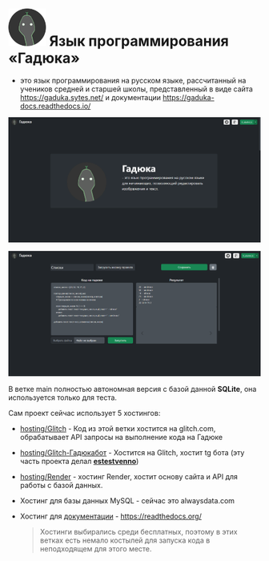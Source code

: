 # [<img src="https://github.com/KalashnikovProjects/Gaduka/raw/main/flask_site_host/static/img/gaduka-icon.png" width="75"/>](flask_site_host/static/img/gaduka-icon.png) Язык программирования «Гадюка»

- это язык программирования на русском языке, рассчитанный на учеников средней и старшей школы, представленный в виде сайта https://gaduka.sytes.net/ и документации https://gaduka-docs.readthedocs.io/

![Main Page](https://github.com/KalashnikovProjects/Gaduka/raw/main/gaduka-main.png)

![Code](https://github.com/KalashnikovProjects/Gaduka/raw/main/gaduka-code.png)

В ветке main полностью автономная версия с базой данной **SQLite**, она используется только для теста.

Сам проект сейчас использует 5 хостингов:

* [hosting/Glitch](https://github.com/KalashnikovProjects/WebProject/tree/hosting/Glitch) - Код из этой ветки хостится на glitch.com, обрабатывает API запросы на выполнение кода на Гадюке

* [hosting/Glitch-Гадюкабот](https://github.com/KalashnikovProjects/WebProject/tree/hosting/Glitch-%D0%93%D0%B0%D0%B4%D1%8E%D0%BA%D0%B0%D0%B1%D0%BE%D1%82) -  Хостится на Glitch, хостит tg бота (эту часть проекта делал [**estestvenno**](https://github.com/estestvenno))

* [hosting/Render](https://github.com/KalashnikovProjects/WebProject/tree/hosting/Render) - хостинг Render, хостит основу сайта и API для работы с базой данных.

* Хостинг для базы данных MySQL - сейчас это alwaysdata.com

* Хостинг для [документации](https://gaduka-docs.readthedocs.io/) - https://readthedocs.org/

  >  Хостинги выбирались среди бесплатных, поэтому в этих ветках есть немало костылей для запуска кода в неподходящем для этого месте.

